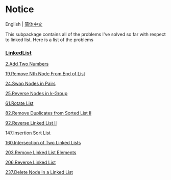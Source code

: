 # Notice
English | [简体中文](https://github.com/cartoonYu/LeetCodeSolution/blob/master/Solution/src/LinkedList/README-ZN.md)

This subpackage contains all of the problems I've solved so far with respect to linked list. Here is a list of the problems

### [LinkedList](https://github.com/cartoonYu/LeetCodeSolution/blob/master/Solution/src/LinkedList)
[2.Add Two Numbers](https://github.com/cartoonYu/LeetCodeSolution/blob/master/Solution/src/LinkedList/Solution2.java)

[19.Remove Nth Node From End of List](https://github.com/cartoonYu/LeetCodeSolution/blob/master/Solution/src/LinkedList/Solution19.java)

[24.Swap Nodes in Pairs](https://github.com/cartoonYu/LeetCodeSolution/blob/master/Solution/src/LinkedList/Solution24.java)

[25.Reverse Nodes in k-Group](https://github.com/cartoonYu/LeetCodeSolution/blob/master/Solution/src/LinkedList/Solution25.java)

[61.Rotate List](https://github.com/cartoonYu/LeetCodeSolution/blob/master/Solution/src/LinkedList/Solution61.java)

[82.Remove Duplicates from Sorted List II](https://github.com/cartoonYu/LeetCodeSolution/blob/master/Solution/src/LinkedList/Solution82.java)

[92.Reverse Linked List II](https://github.com/cartoonYu/LeetCodeSolution/blob/master/Solution/src/LinkedList/Solution92.java)

[147.Insertion Sort List](https://github.com/cartoonYu/LeetCodeSolution/blob/master/Solution/src/LinkedList/Solution147.java)

[160.Intersection of Two Linked Lists](https://github.com/cartoonYu/LeetCodeSolution/blob/master/Solution/src/LinkedList/Solution160.java)

[203.Remove Linked List Elements](https://github.com/cartoonYu/LeetCodeSolution/blob/master/Solution/src/LinkedList/Solution203.java)

[206.Reverse Linked List](https://github.com/cartoonYu/LeetCodeSolution/blob/master/Solution/src/LinkedList/Solution206.java)

[237.Delete Node in a Linked List](https://github.com/cartoonYu/LeetCodeSolution/blob/master/Solution/src/LinkedList/Solution237.java)
